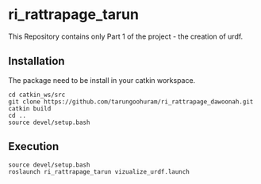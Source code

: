 # ri_rattrapage_tarun
This Repository contains only Part 1 of the project - the creation of urdf.


## Installation
The package need to be install in your catkin workspace.
```
cd catkin_ws/src
git clone https://github.com/tarungoohuram/ri_rattrapage_dawoonah.git
catkin build
cd ..
source devel/setup.bash
```

## Execution

```
source devel/setup.bash
roslaunch ri_rattrapage_tarun vizualize_urdf.launch
```
